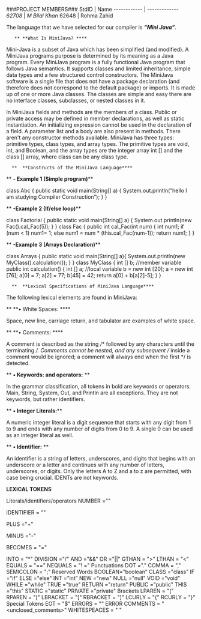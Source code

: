 ###PROJECT MEMBERS###
StdID | Name
------------ | -------------
*62708* | *M Bilal Khan* <!--this is the group leader in bold-->
62648 | Rohma Zahid

The language that we have selected for our compiler is _**“Mini Java”**_. 

       ** **What Is MiniJava? ****

Mini-Java is a subset of Java which has been simplified (and modified). A MiniJava programs purpose is determined by its meaning as a Java program. Every MiniJava program is a fully functional Java program that follows Java semantics. It supports classes and limited inheritance, simple data types and a few structured control constructors. The MiniJava software is a single file that does not have a package declaration (and therefore does not correspond to the default package) or imports. It is made up of one or more Java classes. The classes are simple and easy there are no interface classes, subclasses, or nested classes in it.  

In MiniJava fields and methods are the members of a class. Public or private access may be defined in member declarations, as well as static instantiation. An initializing expression cannot be used in the declaration of a field. A parameter list and a body are also present in methods. There aren't any constructor methods available. 
MiniJava has three types: primitive types, class types, and array types. The primitive types are void, int, and Boolean, and the array types are the integer array int [] and the class [] array, where class can be any class type.


      **  **Constructs of the MiniJava Language****

   ** **- Example 1 (Simple program)****

class Abc {
    public static void main(String[] a) {
            System.out.println(“hello I am studying Compiler Construction”);
    }
}


   ** **-Example 2 (If/else loop)****

class Factorial {
    public static void main(String[] a) {
         System.out.println(new Fac().cal_Fac(5));
    }
}
class Fac {
    public int cal_Fac(int num) {
        int num1;
        if (num < 1) num1= 1;
        else num1 = num * (this.cal_Fac(num-1));
        return num1;
    }
}

  **  **-Example 3 (Arrays Declaration)****

class Arrays {
    public static void main(String[] a){
        System.out.println(new MyClass().calculation());
    }
}
class MyClass {
    int [] b;    //member variable
    public int calculation() {
        int [] a;   //local variable 
        b = new int [20];
        a = new int [76];
        a[0] = 7;
        a[2] = 77;
        b[45] = 42;
        return a[0] + b[a[2]-5];
    }
}

      **  **Lexical Specifications of MiniJava Language****

The following lexical elements are found in MiniJava:

   ** **• White Spaces: ****

Space, new line, carriage return, and tabulator are examples of white space.

   ** **• Comments: ****

A comment is described as the string /* followed by any characters until the terminating */. Comments cannot be nested, and any subsequent /* inside a comment would be ignored; a comment will always end when the first */ is detected.

   ** **• Keywords: and operators:** **

In the grammar classification, all tokens in bold are keywords or operators. Main, String, System, Out, and Println are all exceptions. They are not keywords, but rather identifiers.

  **  **• Integer Literals:****

A numeric integer literal is a digit sequence that starts with any digit from 1 to 9 and ends with any number of digits from 0 to 9. A single 0 can be used as an integer literal as well.

   ** **• Identifier:** **

An identifier is a string of letters, underscores, and digits that begins with an underscore or a letter and continues with any number of letters, underscores, or digits. Only the letters A to Z and a to z are permitted, with case being crucial. IDENTs are not keywords.


**LEXICAL TOKENS**

Literals/identifiers/operators
NUMBER =""

IDENTIFIER = ""

PLUS ="+"

MINUS ="-"

BECOMES = "="

INTO = "*"
DIVISION ="/"
AND ="&&"
OR ="||"
GTHAN = ">"
LTHAN = "<"
EQUALS = "=="
NEQUALS = "! ="
Punctuations
DOT ="."
COMMA = ","
SEMICOLON = ";"
Reserved Words
BOOLEAN=”boolean”
 CLASS ="class"
 IF ="if"
ELSE ="else"
INT =”int”
NEW ="new"
NULL ="null"
VOID ="void"
WHILE ="while"
TRUE ="true"
RETURN ="return"
PUBLIC ="public"
THIS ="this"
STATIC ="static"
PRIVATE ="private"
Brackets
LPAREN = "("
RPAREN = ")"
LBRACKET = "["
RBRACKET = "]"
LCURLY = "{"
RCURLY = "}"
Special Tokens
EOT = "$"
ERRORS = ""
ERROR COMMENTS = "<unclosed_comments>"
WHITESPEACES = " "


